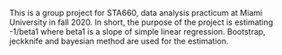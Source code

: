 This is a group project for STA660, data analysis practicum at Miami University in fall 2020.
In short, the purpose of the project is estimating -1/beta1 where beta1 is a slope of simple linear regression.
Bootstrap, jeckknife and bayesian method are used for the estimation.
